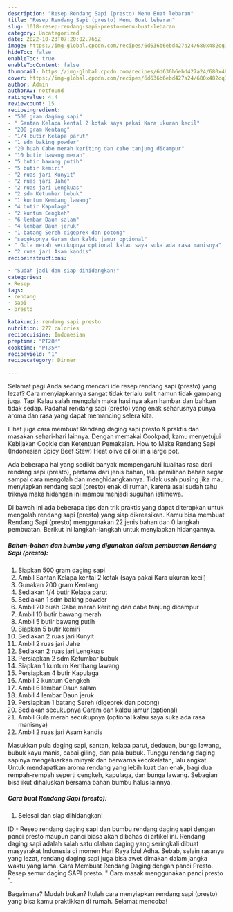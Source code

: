 ```yaml
---
description: "Resep Rendang Sapi (presto) Menu Buat lebaran"
title: "Resep Rendang Sapi (presto) Menu Buat lebaran"
slug: 1018-resep-rendang-sapi-presto-menu-buat-lebaran
category: Uncategorized
date: 2022-10-23T07:20:02.765Z
image: https://img-global.cpcdn.com/recipes/6d636b6ebd427a24/680x482cq70/rendang-sapi-presto-foto-resep-utama.jpg
hideToc: false
enableToc: true
enableTocContent: false
thumbnail: https://img-global.cpcdn.com/recipes/6d636b6ebd427a24/680x482cq70/rendang-sapi-presto-foto-resep-utama.jpg
cover: https://img-global.cpcdn.com/recipes/6d636b6ebd427a24/680x482cq70/rendang-sapi-presto-foto-resep-utama.jpg
author: Admin
authorAv: notfound
ratingvalue: 4.4
reviewcount: 15
recipeingredient:
- "500 gram daging sapi"
- " Santan Kelapa kental 2 kotak saya pakai Kara ukuran kecil"
- "200 gram Kentang"
- "1/4 butir Kelapa parut"
- "1 sdm baking powder"
- "20 buah Cabe merah keriting dan cabe tanjung dicampur"
- "10 butir bawang merah"
- "5 butir bawang putih"
- "5 butir kemiri"
- "2 ruas jari Kunyit"
- "2 ruas jari Jahe"
- "2 ruas jari Lengkuas"
- "2 sdm Ketumbar bubuk"
- "1 kuntum Kembang lawang"
- "4 butir Kapulaga"
- "2 kuntum Cengkeh"
- "6 lembar Daun salam"
- "4 lembar Daun jeruk"
- "1 batang Sereh digeprek dan potong"
- "secukupnya Garam dan kaldu jamur optional"
- " Gula merah secukupnya optional kalau saya suka ada rasa manisnya"
- "2 ruas jari Asam kandis"
recipeinstructions:

- "Sudah jadi dan siap dihidangkan!"
categories:
- Resep
tags:
- rendang
- sapi
- presto

katakunci: rendang sapi presto 
nutrition: 277 calories
recipecuisine: Indonesian
preptime: "PT28M"
cooktime: "PT35M"
recipeyield: "1"
recipecategory: Dinner

---
```



Selamat pagi Anda sedang mencari ide resep rendang sapi (presto) yang lezat? Cara menyiapkannya sangat tidak terlalu sulit namun tidak gampang juga. Tapi Kalau salah mengolah maka hasilnya akan hambar dan bahkan tidak sedap. Padahal rendang sapi (presto) yang enak seharusnya punya aroma dan rasa yang dapat memancing selera kita.


Lihat juga cara membuat Rendang daging sapi presto &amp; praktis dan masakan sehari-hari lainnya. Dengan memakai Cookpad, kamu menyetujui Kebijakan Cookie dan Ketentuan Pemakaian. How to Make Rendang Sapi (Indonesian Spicy Beef Stew) Heat olive oil oil in a large pot.

Ada beberapa hal yang sedikit banyak mempengaruhi kualitas rasa dari rendang sapi (presto), pertama dari jenis bahan, lalu pemilihan bahan segar sampai cara mengolah dan menghidangkannya. Tidak usah pusing jika mau menyiapkan rendang sapi (presto) enak di rumah, karena asal sudah tahu triknya maka hidangan ini mampu menjadi suguhan istimewa.


Di bawah ini ada beberapa tips dan trik praktis yang dapat diterapkan untuk mengolah rendang sapi (presto) yang siap dikreasikan. Kamu bisa membuat Rendang Sapi (presto) menggunakan 22 jenis bahan dan 0 langkah pembuatan. Berikut ini langkah-langkah untuk menyiapkan hidangannya.

<!--inarticleads1-->

##### Bahan-bahan dan bumbu yang digunakan dalam pembuatan Rendang Sapi (presto):

1. Siapkan 500 gram daging sapi
1. Ambil  Santan Kelapa kental 2 kotak (saya pakai Kara ukuran kecil)
1. Gunakan 200 gram Kentang
1. Sediakan 1/4 butir Kelapa parut
1. Sediakan 1 sdm baking powder
1. Ambil 20 buah Cabe merah keriting dan cabe tanjung dicampur
1. Ambil 10 butir bawang merah
1. Ambil 5 butir bawang putih
1. Siapkan 5 butir kemiri
1. Sediakan 2 ruas jari Kunyit
1. Ambil 2 ruas jari Jahe
1. Sediakan 2 ruas jari Lengkuas
1. Persiapkan 2 sdm Ketumbar bubuk
1. Siapkan 1 kuntum Kembang lawang
1. Persiapkan 4 butir Kapulaga
1. Ambil 2 kuntum Cengkeh
1. Ambil 6 lembar Daun salam
1. Ambil 4 lembar Daun jeruk
1. Persiapkan 1 batang Sereh (digeprek dan potong)
1. Sediakan secukupnya Garam dan kaldu jamur (optional)
1. Ambil  Gula merah secukupnya (optional kalau saya suka ada rasa manisnya)
1. Ambil 2 ruas jari Asam kandis


Masukkan pula daging sapi, santan, kelapa parut, dedauan, bunga lawang, bubuk kayu manis, cabai giling, dan pala bubuk. Tunggu rendang daging sapinya mengeluarkan minyak dan berwarna kecokelatan, lalu angkat. Untuk mendapatkan aroma rendang yang lebih kuat dan enak, bagi dua rempah-rempah seperti cengkeh, kapulaga, dan bunga lawang. Sebagian bisa ikut dihaluskan bersama bahan bumbu halus lainnya. 

<!--inarticleads2-->

##### Cara buat Rendang Sapi (presto):


1. Selesai dan siap dihidangkan!

ID - Resep rendang daging sapi dan bumbu rendang daging sapi dengan panci presto maupun panci biasa akan dibahas di artikel ini. Rendang daging sapi adalah salah satu olahan daging yang seringkali dibuat masyarakat Indonesia di momen Hari Raya Idul Adha. Sebab, selain rasanya yang lezat, rendang daging sapi juga bisa awet dimakan dalam jangka waktu yang lama. Cara Membuat Rendang Daging dengan panci Presto. Resep semur daging SAPI presto. &#34; Cara masak menggunakan panci presto &#34;. 

Bagaimana? Mudah bukan? Itulah cara menyiapkan rendang sapi (presto) yang bisa kamu praktikkan di rumah. Selamat mencoba!
